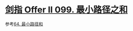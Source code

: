 # [剑指 Offer II 099. 最小路径之和](https://leetcode.cn/problems/0i0mDW/)

参考[64. 最小路径和](https://leetcode.cn/problems/minimum-path-sum/)
